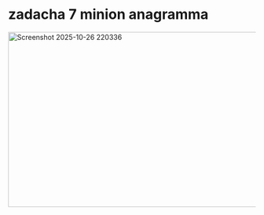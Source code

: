 # zadacha 7 minion anagramma
<img width="550" height="357" alt="Screenshot 2025-10-26 220336" src="https://github.com/user-attachments/assets/cadf442b-f517-43bc-824f-3f7c0b50317c" />
